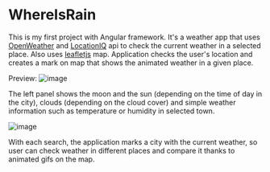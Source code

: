 # WhereIsRain

This is my first project with Angular framework. It's a weather app that uses <a href="https://openweathermap.org/">OpenWeather</a> and <a href="https://openweathermap.org/">LocationIQ</a> api to check the current weather in a selected place. Also uses <a href="https://leafletjs.com/">leafletjs</a> map. Application checks the user's location and creates a mark on map that shows the animated weather in a given place.

Preview:
![image](https://user-images.githubusercontent.com/45632898/200340278-3b5c8e40-a44a-4a71-9e65-d4cc0af02db3.png)

The left panel shows the moon and the sun (depending on the time of day in the city), clouds (depending on the cloud cover) and simple weather information such as temperature or humidity in selected town.

![image](https://user-images.githubusercontent.com/45632898/200343206-efabd5af-2593-498c-baa3-bda05a71d500.png)

With each search, the application marks a city with the current weather, so user can check weather in different places and compare it thanks to animated gifs on the map.
